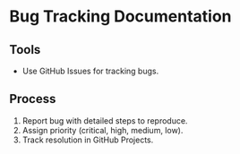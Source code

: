 # Bug Tracking Documentation

## Tools
- Use GitHub Issues for tracking bugs.

## Process
1. Report bug with detailed steps to reproduce.
2. Assign priority (critical, high, medium, low).
3. Track resolution in GitHub Projects.
